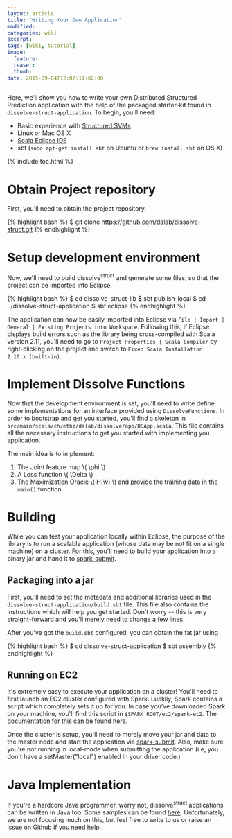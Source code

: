 ```yaml
---
layout: article
title: "Writing Your Own Application"
modified:
categories: wiki
excerpt:
tags: [wiki, tutorial]
image:
  feature:
  teaser:
  thumb:
date: 2015-09-04T12:07:11+02:00
---
```


Here, we'll show you how to write your own Distributed Structured Prediction application with
the help of the packaged starter-kit found in `dissolve-struct-application`.
To begin, you'll need:

* Basic experience with [Structured SVMs](https://en.wikipedia.org/wiki/Structured_support_vector_machine)
* Linux or Mac OS X
* [Scala Eclipse IDE](http://scala-ide.org/)
* sbt (`sudo apt-get install sbt` on Ubuntu or `brew install sbt` on OS X)

{% include toc.html %}

# Obtain Project repository

First, you'll need to obtain the project repository.

{% highlight bash %}
$ git clone https://github.com/dalab/dissolve-struct.git
{% endhighlight %}

# Setup development environment

Now, we'll need to build dissolve<sup>struct</sup> and generate some files,
so that the project can be imported into Eclipse.

{% highlight bash %}
$ cd dissolve-struct-lib
$ sbt publish-local
$ cd ../dissolve-struct-application
$ sbt eclipse
{% endhighlight %}

The application can now be easily imported into Eclipse via
`File | Import | General | Existing Projects into Workspace`.
Following this, if Eclipse displays build errors such as the library being
cross-compiled with Scala version 2.11, you'll need to go to
`Project Properties | Scala Compiler` by right-clicking on the project and
switch to `Fixed Scala Installation: 2.10.x (built-in)`.

# Implement Dissolve Functions

Now that the development environment is set, you'll need to write define
some implementations for an interface provided using `DissolveFunctions`.
In order to bootstrap and get you started, you'll find a skeleton in
`src/main/scala/ch/ethz/dalab/dissolve/app/DSApp.scala`.
This file contains all the necessary instructions to get you started with
implementing you application.

The main idea is to implement:

1. The Joint feature map \\( \phi \\)
2. A Loss function \\( \Delta \\)
3. The Maximization Oracle \\( H(w) \\)
and provide the training data in the `main()` function.

# Building

While you can test your application locally within Eclipse, the purpose of
the library is to run a scalable application (whose data may be not fit on a single
machine) on a cluster.
For this, you'll need to build your application into a binary jar and hand it
to [spark-submit](http://spark.apache.org/docs/latest/submitting-applications.html).

## Packaging into a jar
First, you'll need to set the metadata and additional libraries used in the
`dissolve-struct-application/build.sbt` file.
This file also contains the instructions which will help you get started.
Don't worry -- this is very straight-forward and you'll merely need to change
a few lines.

After you've got the `build.sbt` configured, you can obtain the fat jar using

{% highlight bash %}
$ cd dissolve-struct-application
$ sbt assembly
{% endhighlight %}

## Running on EC2
It's extremely easy to execute your application on a cluster!
You'll need to first launch an EC2 cluster configured with Spark.
Luckily, Spark contains a script which completely sets it up for you.
In case you've downloaded Spark on your machine, you'll find this script in
`$SPARK_ROOT/ec2/spark-ec2`.
The documentation for this can be found
[here](http://spark.apache.org/docs/latest/ec2-scripts.html).

Once the cluster is setup, you'll need to merely move your jar and data to the master node and
start the application via [spark-submit](http://spark.apache.org/docs/latest/submitting-applications.html).
Also, make sure you're not running in local-mode when submitting the application
(i.e, you don't have a setMaster("local") enabled in your driver code.)

# Java Implementation
If you're a hardcore Java programmer, worry not, dissolve<sup>struct</sup>
applications can be written in Java too.
Some samples can be found
[here](https://bitbucket.org/tribhuvanesh/java-dissolve-struct/overview).
Unfortunately, we are not focusing much on this, but feel free to write
to us or raise an issue on Github if you need help.
